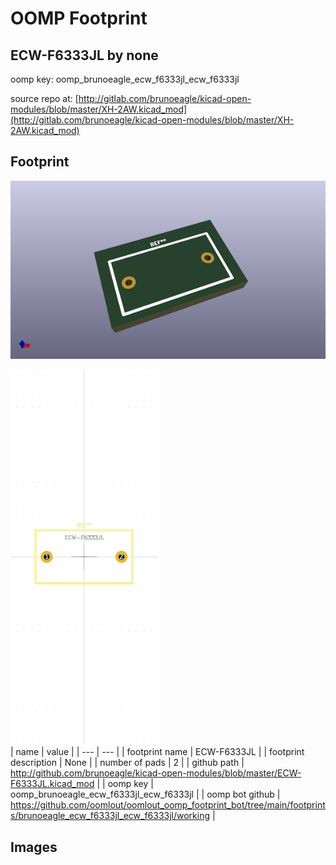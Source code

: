 # OOMP Footprint  
## ECW-F6333JL  by none  
  
oomp key: oomp_brunoeagle_ecw_f6333jl_ecw_f6333jl  
  
source repo at: [http://gitlab.com/brunoeagle/kicad-open-modules/blob/master/XH-2AW.kicad_mod](http://gitlab.com/brunoeagle/kicad-open-modules/blob/master/XH-2AW.kicad_mod)  
## Footprint  
  
[![working_kicad_pcb_3d.png](working_kicad_pcb_3d_600.png)](working_kicad_pcb_3d.png)  
  
[![working.png](working_600.png)](working.png)  
| name | value | 
| --- | --- | 
| footprint name | ECW-F6333JL | 
| footprint description | None | 
| number of pads | 2 | 
| github path | http://github.com/brunoeagle/kicad-open-modules/blob/master/ECW-F6333JL.kicad_mod | 
| oomp key | oomp_brunoeagle_ecw_f6333jl_ecw_f6333jl | 
| oomp bot github | https://github.com/oomlout/oomlout_oomp_footprint_bot/tree/main/footprints/brunoeagle_ecw_f6333jl_ecw_f6333jl/working | 
## Images  
